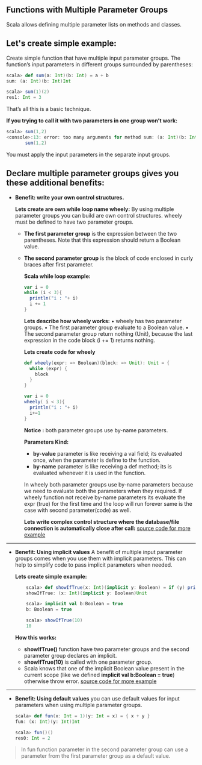 ## Functions with Multiple Parameter Groups
Scala allows defining multiple parameter lists on methods and classes.

## Let's create simple example:

Create simple function that have multiple input parameter groups.  The function’s input parameters in different groups surrounded by parentheses:
```scala
scala> def sum(a: Int)(b: Int) = a + b
sum: (a: Int)(b: Int)Int

scala> sum(1)(2)
res1: Int = 3
```
That’s all this is a basic technique.

**If you trying to call it with two parameters in one group won’t work:**
```scala
scala> sum(1,2)
<console>:13: error: too many arguments for method sum: (a: Int)(b: Int)Int
       sum(1,2)
```
You must apply the input parameters in the separate input groups.

## Declare multiple parameter groups gives you these additional benefits:

 - **Benefit: write your own control structures.**

	**Lets create are own while loop name wheely:**  By using multiple parameter groups you can build are own control structures. wheely must be defined to have two parameter groups.
	

	 - **The first parameter group** is the expression between the two parentheses. Note that this expression should return a Boolean value.
	 - **The second parameter group** is the block of code enclosed in curly braces after first parameter.

		**Scala while loop example:**
		```scala
		var i = 0
	    while (i < 3){
	      println("i : "+ i)
	      i += 1
	    }
		```
		**Lets describe how wheely works:**
		• wheely has two parameter groups.
		• The first parameter group evaluate to a Boolean value.
		• The second parameter group return nothing (Unit), because the last expression in the code block (i += 1) returns nothing.
		
		**Lets create code for wheely**
		```scala
		def wheely(expr: => Boolean)(block: => Unit): Unit = {
	      while (expr) {
	        block
	      }
	    }

	    var i = 0
	    wheely( i < 3){
	      println("i : "+ i)
	      i+=1
	    }
		```

		**Notice :** both parameter groups use by-name parameters.
		
		**Parameters Kind:**
		
		 - **by-value** parameter is like receiving a val field; its evaluated once, when the parameter is define to the function.
		 - **by-name** parameter is like receiving a def method; its is evaluated whenever it is used in the function.
		 
		In wheely both parameter groups use by-name parameters because we need to evaluate both the parameters when they required. If wheely function not receive by-name parameters its evaluate the expr (true) for the first time and the loop will run forever same is the case with second parameter(code) as well.
		
		**Lets write complex control structure where the database/file connection is automatically close after call:**
		[source code for more example](https://github.com/gurditsingh/Scala-FP/blob/master/src/main/scala/scala/MultipleParamGroup/AutoClose.scala)
		

------------

 - **Benefit: Using implicit values**
	 A benefit of multiple input parameter groups comes when you use them with implicit parameters. This can help to simplify code to pass implicit parameters when needed.
	 
	 **Lets create simple example:**
	```scala
		scala> def showIfTrue(x: Int)(implicit y: Boolean) = if (y) println(x)
		showIfTrue: (x: Int)(implicit y: Boolean)Unit

		scala> implicit val b:Boolean = true
		b: Boolean = true

		scala> showIfTrue(10)
		10
	```
	**How this works:**

	 - **showIfTrue()** function have two parameter groups and the second parameter group declares an implicit.
	 - **showIfTrue(10)** is called with one parameter group.
	 - Scala knows that one of the implicit Boolean value present in the current scope (like we defined **implicit val b:Boolean = true**) otherwise throw error.
[source code for more example](https://github.com/gurditsingh/Scala-FP/blob/master/src/main/scala/scala/MultipleParamGroup/Implicit.scala)
------------

 - **Benefit: Using default values**
	you can use default values for input parameters when using multiple parameter groups.
	```scala
	scala> def fun(x: Int = 1)(y: Int = x) = { x + y }
	fun: (x: Int)(y: Int)Int

	scala> fun()()
	res0: Int = 2
	```
	

> In fun function parameter in the second parameter group can use a parameter from the first parameter group as a default value.

	 
   

	


		

<!--stackedit_data:
eyJoaXN0b3J5IjpbOTUzNzcxOTU4LDM1MDY3OTMzMSw1ODc2MT
Y1NywzNjI5MTU3NzEsMTQ4ODM0NTgyMCwtNDkzMzIzNjI1LC0x
Mjc4NDY2NzcsLTk5OTAzMDMyMiwtMTcwNjczMTk5Miw5MDc4OT
c3MjIsLTEzNDM1ODAwNzYsLTE4NzI3NTk2NTksNjc5MzMyMzY1
LC00MDM5Nzc0NjEsLTE3MzIyMzg3OTgsLTQ3MTY4Mjg5MSwyMD
M2Njg2NjEyLDQ2ODk5MDI5NiwxMjc0OTY1ODUyLDgxNzg2MTgx
M119
-->